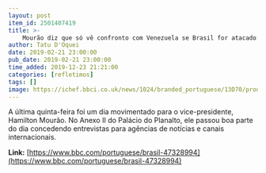 ```yaml
---
layout: post
item_id: 2501407419
title: >-
    Mourão diz que só vê confronto com Venezuela se Brasil for atacado: 'Mas Maduro não é louco a esse ponto'
author: Tatu D'Oquei
date: 2019-02-21 23:00:00
pub_date: 2019-02-21 23:00:00
time_added: 2019-12-23 21:21:00
categories: [refletimos]
tags: []
image: https://ichef.bbci.co.uk/news/1024/branded_portuguese/13D70/production/_105746218_gen_0200.jpg
---
```


A última quinta-feira foi um dia movimentado para o vice-presidente, Hamilton Mourão. No Anexo II do Palácio do Planalto, ele passou boa parte do dia concedendo entrevistas para agências de notícias e canais internacionais.

**Link:** [https://www.bbc.com/portuguese/brasil-47328994](https://www.bbc.com/portuguese/brasil-47328994)


